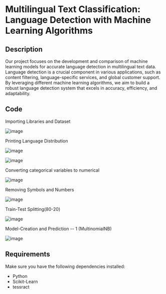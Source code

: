 # Multilingual Text Classification: Language Detection with Machine Learning Algorithms


## Description

Our project focuses on the development and comparison of machine learning models for accurate language detection in multilingual text data. Language detection is a crucial component in various applications, such as content filtering, language-specific services, and global customer support. By leveraging different machine learning algorithms, we aim to build a robust language detection system that excels in accuracy, efficiency, and adaptability.

## Code 

Importing Libraries and Dataset 

![image](https://github.com/Chandankawatra123/LANGUAGE-DETECTION/assets/100226305/1d4c0dea-4b5e-4efe-aa6b-c55ce7d98c7e)

Printing Language Distribution

![image](https://github.com/Chandankawatra123/LANGUAGE-DETECTION/assets/100226305/816520b8-862a-4ed3-87e5-3fa61a88cfb0)

![image](https://github.com/Chandankawatra123/LANGUAGE-DETECTION/assets/100226305/1b408240-a39d-4c72-af83-d80ae23d992c)

Converting categorical variables to numerical

![image](https://github.com/Chandankawatra123/LANGUAGE-DETECTION/assets/100226305/d0a52fa2-4c16-4824-aa0c-1eb743b67517)

Removing Symbols and Numbers

![image](https://github.com/Chandankawatra123/LANGUAGE-DETECTION/assets/100226305/5c28ceec-f435-4345-9de4-95acd3727998)

Train-Test Splitting(80-20)

![image](https://github.com/Chandankawatra123/LANGUAGE-DETECTION/assets/100226305/07e75c0c-98bb-4649-80bf-ff5494280268)

 Model-Creation and Prediction -- 1 (MultinomialNB)

![image](https://github.com/Chandankawatra123/LANGUAGE-DETECTION/assets/100226305/f3656aa1-6bfd-4574-a551-c6b4e6fd0373)

## Requirements

Make sure you have the following dependencies installed:

- Python 
- Scikit-Learn 
- tessract
